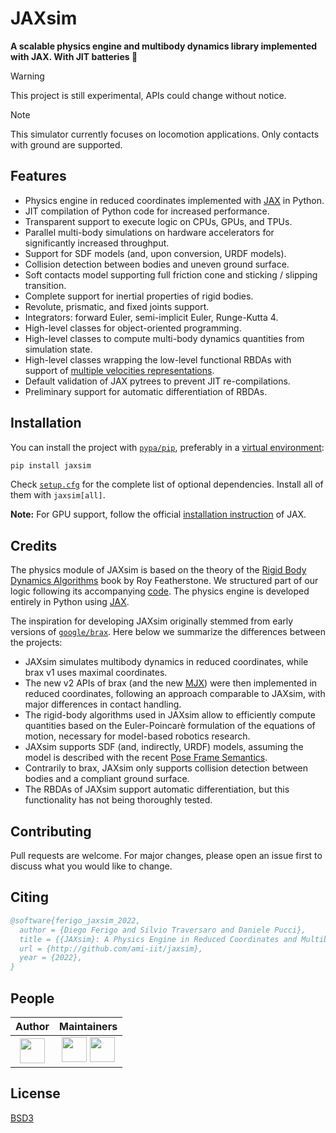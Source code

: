 # JAXsim

**A scalable physics engine and multibody dynamics library implemented with JAX. With JIT batteries 🔋**

> [!WARNING]
> This project is still experimental, APIs could change without notice.

> [!NOTE]
> This simulator currently focuses on locomotion applications. Only contacts with ground are supported.

## Features

- Physics engine in reduced coordinates implemented with [JAX][jax] in Python.
- JIT compilation of Python code for increased performance.
- Transparent support to execute logic on CPUs, GPUs, and TPUs.
- Parallel multi-body simulations on hardware accelerators for significantly increased throughput.
- Support for SDF models (and, upon conversion, URDF models).
- Collision detection between bodies and uneven ground surface.
- Soft contacts model supporting full friction cone and sticking / slipping transition.
- Complete support for inertial properties of rigid bodies.
- Revolute, prismatic, and fixed joints support.
- Integrators: forward Euler, semi-implicit Euler, Runge-Kutta 4.
- High-level classes for object-oriented programming.
- High-level classes to compute multi-body dynamics quantities from simulation state.
- High-level classes wrapping the low-level functional RBDAs with support of [multiple velocities representations][notation].
- Default validation of JAX pytrees to prevent JIT re-compilations.
- Preliminary support for automatic differentiation of RBDAs.

[jax]: https://github.com/google/jax/
[notation]: https://research.tue.nl/en/publications/multibody-dynamics-notation-version-2

## Installation

You can install the project with [`pypa/pip`][pip], preferably in a [virtual environment][venv]:

```bash
pip install jaxsim
```

Check [`setup.cfg`](setup.cfg) for the complete list of optional dependencies.
Install all of them with `jaxsim[all]`.

**Note:** For GPU support, follow the official [installation instruction][jax_gpu] of JAX.

[pip]: https://github.com/pypa/pip/
[venv]: https://docs.python.org/3/tutorial/venv.html
[jax_gpu]: https://github.com/google/jax/#installation

## Credits

The physics module of JAXsim is based on the theory of the [Rigid Body Dynamics Algorithms][RBDA]
book by Roy Featherstone.
We structured part of our logic following its accompanying [code][spatial_v2].
The physics engine is developed entirely in Python using [JAX][jax].

[RBDA]: https://link.springer.com/book/10.1007/978-1-4899-7560-7
[spatial_v2]: http://royfeatherstone.org/spatial/index.html#spatial-software

The inspiration for developing JAXsim originally stemmed from early versions of [`google/brax`][brax].
Here below we summarize the differences between the projects:

- JAXsim simulates multibody dynamics in reduced coordinates, while brax v1 uses maximal coordinates.
- The new v2 APIs of brax (and the new [MJX][mjx]) were then implemented in reduced coordinates, following an approach comparable to JAXsim, with major differences in contact handling.
- The rigid-body algorithms used in JAXsim allow to efficiently compute quantities based on the Euler-Poincarè
  formulation of the equations of motion, necessary for model-based robotics research.
- JAXsim supports SDF (and, indirectly, URDF) models, assuming the model is described with the
  recent [Pose Frame Semantics][PFS].
- Contrarily to brax, JAXsim only supports collision detection between bodies and a compliant ground surface.
- The RBDAs of JAXsim support automatic differentiation, but this functionality has not being thoroughly tested.

[brax]: https://github.com/google/brax
[mjx]: https://mujoco.readthedocs.io/en/3.0.0/mjx.html
[PFS]: http://sdformat.org/tutorials?tut=pose_frame_semantics

## Contributing

Pull requests are welcome. 
For major changes, please open an issue first to discuss what you would like to change.

## Citing

```bibtex
@software{ferigo_jaxsim_2022,
  author = {Diego Ferigo and Silvio Traversaro and Daniele Pucci},
  title = {{JAXsim}: A Physics Engine in Reduced Coordinates and Multibody Dynamics Library for Control and Robot Learning},
  url = {http://github.com/ami-iit/jaxsim},
  year = {2022},
}
```

## People

| Author | Maintainers |
|:------:|:-----------:|
| [<img src="https://avatars.githubusercontent.com/u/469199?v=4" width="40">][df] | [<img src="https://avatars.githubusercontent.com/u/102977828?v=4" width="40">][ff] [<img src="https://avatars.githubusercontent.com/u/469199?v=4" width="40">][df] |

[df]: https://github.com/diegoferigo
[ff]: https://github.com/flferretti

## License

[BSD3](https://choosealicense.com/licenses/bsd-3-clause/)

